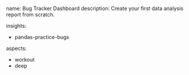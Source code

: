 name: Bug Tracker Dashboard
description: Create your first data analysis report from scratch.

insights:
  - pandas-practice-bugs

aspects:
  - workout
  - deep 